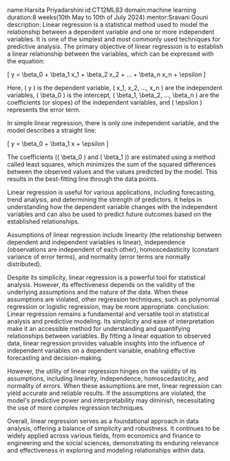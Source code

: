 name:Harsita Priyadarshini
id:CT12ML83 domain:machine learning 
duration:8 weeks(10th May to 10th of July 2024) 
mentor:Sravani Gouni 
description:
Linear regression is a statistical method used to model the relationship between a dependent variable and one or more independent variables. It is one of the simplest and most commonly used techniques for predictive analysis. The primary objective of linear regression is to establish a linear relationship between the variables, which can be expressed with the equation:

[ y = \beta_0 + \beta_1 x_1 + \beta_2 x_2 + ... + \beta_n x_n + \epsilon ]

Here, ( y ) is the dependent variable, ( x_1, x_2, ..., x_n ) are the independent variables, ( \beta_0 ) is the intercept, ( \beta_1, \beta_2, ..., \beta_n ) are the coefficients (or slopes) of the independent variables, and ( \epsilon ) represents the error term.

In simple linear regression, there is only one independent variable, and the model describes a straight line:

[ y = \beta_0 + \beta_1 x + \epsilon ]

The coefficients (( \beta_0 ) and ( \beta_1 )) are estimated using a method called least squares, which minimizes the sum of the squared differences between the observed values and the values predicted by the model. This results in the best-fitting line through the data points.

Linear regression is useful for various applications, including forecasting, trend analysis, and determining the strength of predictors. It helps in understanding how the dependent variable changes with the independent variables and can also be used to predict future outcomes based on the established relationships.

Assumptions of linear regression include linearity (the relationship between dependent and independent variables is linear), independence (observations are independent of each other), homoscedasticity (constant variance of error terms), and normality (error terms are normally distributed).

Despite its simplicity, linear regression is a powerful tool for statistical analysis. However, its effectiveness depends on the validity of the underlying assumptions and the nature of the data. When these assumptions are violated, other regression techniques, such as polynomial regression or logistic regression, may be more appropriate. 
conclusion:
Linear regression remains a fundamental and versatile tool in statistical analysis and predictive modeling. Its simplicity and ease of interpretation make it an accessible method for understanding and quantifying relationships between variables. By fitting a linear equation to observed data, linear regression provides valuable insights into the influence of independent variables on a dependent variable, enabling effective forecasting and decision-making.

However, the utility of linear regression hinges on the validity of its assumptions, including linearity, independence, homoscedasticity, and normality of errors. When these assumptions are met, linear regression can yield accurate and reliable results. If the assumptions are violated, the model's predictive power and interpretability may diminish, necessitating the use of more complex regression techniques.

Overall, linear regression serves as a foundational approach in data analysis, offering a balance of simplicity and robustness. It continues to be widely applied across various fields, from economics and finance to engineering and the social sciences, demonstrating its enduring relevance and effectiveness in exploring and modeling relationships within data.


